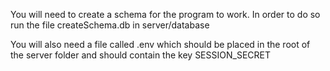 You will need to create a schema for the program to work.
In order to do so run the file createSchema.db in server/database

You will also need a file called .env which should be placed in the root of the server folder and should contain the key SESSION_SECRET

